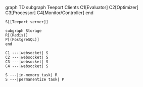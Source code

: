 graph TD
    subgraph Teeport Clients
    C1[Evaluator]
    C2[Optimizer]
    C3[Processor]
    C4[Monitor/Controller]
    end

    S[[Teeport server]]

    subgraph Storage
    R[(Redis)]
    P[(PostgreSQL)]
    end

    C1 ---|websocket| S
    C2 ---|websocket| S
    C3 ---|websocket| S
    C4 ---|websocket| S

    S ---|in-memory task| R
    S ---|permanentize task| P
